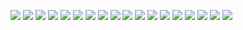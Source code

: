 <p align="left">
<img src="assets/images/Capture4.PNG"/>
<img src="assets/images/Capture3.PNG"/>
<img src="assets/images/Capture1.PNG"/>
<img src="assets/images/Capture2.PNG"/>
<img src="assets/images/Capture5.PNG"/>
<img src="assets/images/Capture6.PNG"/>
<img src="assets/images/Capture7.PNG"/>
<img src="assets/images/Capture8.PNG"/>
<img src="assets/images/Capture9.PNG"/>
<img src="assets/images/Capture10.PNG"/>
<img src="assets/images/Capture11.PNG"/>
<img src="assets/images/Capture12.PNG"/>
<img src="assets/images/Capture13.PNG"/>
<img src="assets/images/Capture14.PNG"/>
<img src="assets/images/Capture15.PNG"/>
<img src="assets/images/Capture16.PNG"/>
<img src="assets/images/Capture17.PNG"/>
<img src="assets/images/Capture18.PNG"/>
</p>

